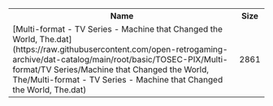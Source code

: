 <table>
<tr><th>Name</th><th>Size</th></tr>
<tr><td>[Multi-format - TV Series - Machine that Changed the World, The.dat](https://raw.githubusercontent.com/open-retrogaming-archive/dat-catalog/main/root/basic/TOSEC-PIX/Multi-format/TV Series/Machine that Changed the World, The/Multi-format - TV Series - Machine that Changed the World, The.dat)</td><td>2861</td></tr>
</table>
